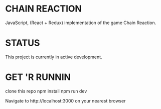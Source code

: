 # CHAIN REACTION

JavaScript, (React + Redux) implementation of the game Chain Reaction.

# STATUS
This project is currently in active development.

# GET 'R RUNNIN

clone this repo
npm install
npm run dev

Navigate to http://localhost:3000 on your nearest browser